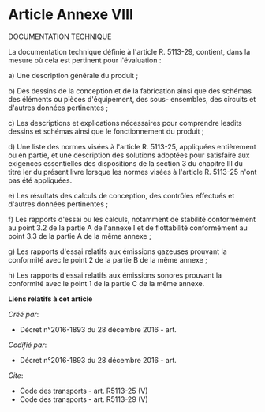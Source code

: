 # Article Annexe VIII

DOCUMENTATION TECHNIQUE 

La documentation technique définie à l'article R. 5113-29, contient, dans la mesure où cela est pertinent pour
l'évaluation : 

a) Une description générale du produit ; 

b) Des dessins de la conception et de la fabrication ainsi que des schémas des éléments ou pièces d'équipement, des sous-
ensembles, des circuits et d'autres données pertinentes ; 

c) Les descriptions et explications nécessaires pour comprendre lesdits dessins et schémas ainsi que le fonctionnement du
produit ; 

d) Une liste des normes visées à l'article R. 5113-25, appliquées entièrement ou en partie, et une description des solutions
adoptées pour satisfaire aux exigences essentielles des dispositions de la section 3 du chapitre III du titre Ier du présent
livre lorsque les normes visées à l'article R. 5113-25 n'ont pas été appliquées. 

e) Les résultats des calculs de conception, des contrôles effectués et d'autres données pertinentes ; 

f) Les rapports d'essai ou les calculs, notamment de stabilité conformément au point 3.2 de la partie A de l'annexe I et de
flottabilité conformément au point 3.3 de la partie A de la même annexe ; 

g) Les rapports d'essai relatifs aux émissions gazeuses prouvant la conformité avec le point 2 de la partie B de la même
annexe ; 

h) Les rapports d'essai relatifs aux émissions sonores prouvant la conformité avec le point 1 de la partie C de la même
annexe.

**Liens relatifs à cet article**

_Créé par_:

  - Décret n°2016-1893 du 28 décembre 2016 - art.

_Codifié par_:

  - Décret n°2016-1893 du 28 décembre 2016 - art.

_Cite_:

  - Code des transports - art. R5113-25 (V)
  - Code des transports - art. R5113-29 (V)
